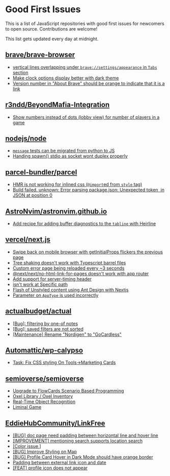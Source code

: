 # Good First Issues

This is a list of JavaScript repositories with good first issues for newcomers to open source. Contributions are welcome!

This list gets updated every day at midnight.

## [brave/brave-browser](https://github.com/brave/brave-browser)

- [vertical lines overlapping under `brave://settings/appearance` in `Tabs` section](https://github.com/brave/brave-browser/issues/30100)
- [Make clock options display better with dark theme](https://github.com/brave/brave-browser/issues/12061)
- [Version number in "About Brave" should be orange to indicate that it is a link](https://github.com/brave/brave-browser/issues/26040)

## [r3ndd/BeyondMafia-Integration](https://github.com/r3ndd/BeyondMafia-Integration)

- [Show numbers instead of dots (lobby view) for number of players in a game](https://github.com/r3ndd/BeyondMafia-Integration/issues/866)

## [nodejs/node](https://github.com/nodejs/node)

- [`message` tests can be migrated from python to JS](https://github.com/nodejs/node/issues/47707)
- [Handing spawn() stdio as socket wont duplex properly](https://github.com/nodejs/node/issues/15714)

## [parcel-bundler/parcel](https://github.com/parcel-bundler/parcel)

- [HMR is not working for inlined css (`@import`ed from `style` tag)](https://github.com/parcel-bundler/parcel/issues/8408)
- [ Build failed.  unknown: Error parsing package.json: Unexpected token ﻿ in JSON at position 0](https://github.com/parcel-bundler/parcel/issues/8378)

## [AstroNvim/astronvim.github.io](https://github.com/AstroNvim/astronvim.github.io)

- [Add recipe for adding buffer diagnostics to the `tabline` with Heirline](https://github.com/AstroNvim/astronvim.github.io/issues/95)

## [vercel/next.js](https://github.com/vercel/next.js)

- [Swipe back on mobile browser with getInitialProps flickers the previous page](https://github.com/vercel/next.js/issues/10465)
- [Tree shaking doesn't work with Typescript barrel files](https://github.com/vercel/next.js/issues/12557)
- [Custom error page being reloaded every ~3 seconds](https://github.com/vercel/next.js/issues/10024)
- [@next/next/no-html-link-for-pages doesn't work with app router](https://github.com/vercel/next.js/issues/51742)
- [Add support for server-timing header](https://github.com/vercel/next.js/issues/12382)
- [isn't work at Specific path ](https://github.com/vercel/next.js/issues/36259)
- [Flash of Unstyled content using Ant Design with Nextjs](https://github.com/vercel/next.js/issues/48483)
- [Parameter on `AppType` is used incorrectly](https://github.com/vercel/next.js/issues/42846)

## [actualbudget/actual](https://github.com/actualbudget/actual)

- [[Bug]: filtering by one-of notes](https://github.com/actualbudget/actual/issues/779)
- [[Bug]: saved filters are not sorted](https://github.com/actualbudget/actual/issues/1284)
- [[Maintenance] Rename "Nordigen" to "GoCardless"](https://github.com/actualbudget/actual/issues/1244)

## [Automattic/wp-calypso](https://github.com/Automattic/wp-calypso)

- [Task: Fix CSS styling On Tools->Marketing Cards](https://github.com/Automattic/wp-calypso/issues/68761)

## [semioverse/semioverse](https://github.com/semioverse/semioverse)

- [Upgrade to FlowCards Scenario Based Programming](https://github.com/semioverse/semioverse/issues/1)
- [Oxel Library / Oxel Inventory](https://github.com/semioverse/semioverse/issues/12)
- [Real-Time Object Recognition](https://github.com/semioverse/semioverse/issues/13)
- [Liminal Game](https://github.com/semioverse/semioverse/issues/9)

## [EddieHubCommunity/LinkFree](https://github.com/EddieHubCommunity/LinkFree)

- [[BUG] doc page need padding between horizontal line and hover line](https://github.com/EddieHubCommunity/LinkFree/issues/8196)
- [[IMPROVEMENT] mentioning search supports location search](https://github.com/EddieHubCommunity/LinkFree/issues/8118)
- [[Color issue ] <on the playground tab in light mode>](https://github.com/EddieHubCommunity/LinkFree/issues/8186)
- [[BUG] Improve Styling on Map](https://github.com/EddieHubCommunity/LinkFree/issues/8194)
- [[BUG] Profile Card Hover in Dark Mode should have orange border](https://github.com/EddieHubCommunity/LinkFree/issues/8176)
- [Padding between external link icon and date](https://github.com/EddieHubCommunity/LinkFree/issues/8098)
- [[FEAT] profile icon does not appear](https://github.com/EddieHubCommunity/LinkFree/issues/7846)

